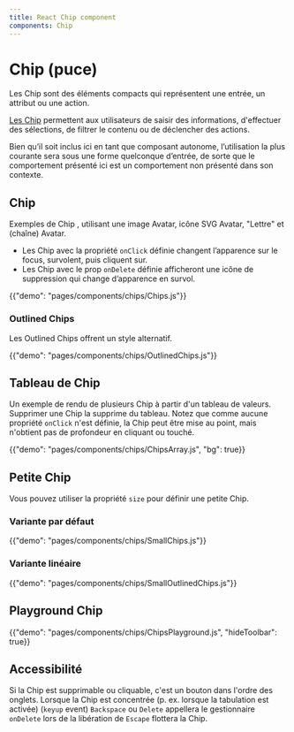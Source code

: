 ```yaml
---
title: React Chip component
components: Chip
---
```


# Chip (puce)

<p class="description">Les Chip sont des éléments compacts qui représentent une entrée, un attribut ou une action.</p>

[Les Chip](https://material.io/design/components/chips.html) permettent aux utilisateurs de saisir des informations, d'effectuer des sélections, de filtrer le contenu ou de déclencher des actions.

Bien qu’il soit inclus ici en tant que composant autonome, l’utilisation la plus courante sera sous une forme quelconque d’entrée, de sorte que le comportement présenté ici est un comportement non présenté dans son contexte.

## Chip

Exemples de Chip , utilisant une image Avatar, icône SVG Avatar, "Lettre" et (chaîne) Avatar.

- Les Chip avec la propriété `onClick` définie changent l’apparence sur le focus, survolent, puis cliquent sur.
- Les Chip avec le prop `onDelete` définie afficheront une icône de suppression qui change d’apparence en survol.

{{"demo": "pages/components/chips/Chips.js"}}

### Outlined Chips

Les Outlined Chips offrent un style alternatif.

{{"demo": "pages/components/chips/OutlinedChips.js"}}

## Tableau de Chip

Un exemple de rendu de plusieurs Chip à partir d'un tableau de valeurs. Supprimer une Chip la supprime du tableau. Notez que comme aucune propriété `onClick` n'est définie, la Chip peut être mise au point, mais n'obtient pas de profondeur en cliquant ou touché.

{{"demo": "pages/components/chips/ChipsArray.js", "bg": true}}

## Petite Chip

Vous pouvez utiliser la propriété `size` pour définir une petite Chip.

### Variante par défaut

{{"demo": "pages/components/chips/SmallChips.js"}}

### Variante linéaire

{{"demo": "pages/components/chips/SmallOutlinedChips.js"}}

## Playground Chip

{{"demo": "pages/components/chips/ChipsPlayground.js", "hideToolbar": true}}

## Accessibilité

Si la Chip est supprimable ou cliquable, c'est un bouton dans l'ordre des onglets. Lorsque la Chip est concentrée (p. ex. lorsque la tabulation est activée) (`keyup` event) `Backspace` ou `Delete` appellera le gestionnaire `onDelete` lors de la libération de `Escape` flottera la Chip.